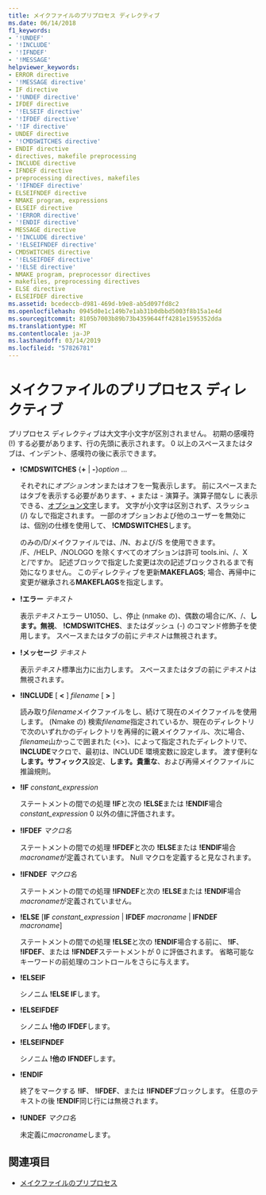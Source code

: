 ```yaml
---
title: メイクファイルのプリプロセス ディレクティブ
ms.date: 06/14/2018
f1_keywords:
- '!UNDEF'
- '!INCLUDE'
- '!IFNDEF'
- '!MESSAGE'
helpviewer_keywords:
- ERROR directive
- '!MESSAGE directive'
- IF directive
- '!UNDEF directive'
- IFDEF directive
- '!ELSEIF directive'
- '!IFDEF directive'
- '!IF directive'
- UNDEF directive
- '!CMDSWITCHES directive'
- ENDIF directive
- directives, makefile preprocessing
- INCLUDE directive
- IFNDEF directive
- preprocessing directives, makefiles
- '!IFNDEF directive'
- ELSEIFNDEF directive
- NMAKE program, expressions
- ELSEIF directive
- '!ERROR directive'
- '!ENDIF directive'
- MESSAGE directive
- '!INCLUDE directive'
- '!ELSEIFNDEF directive'
- CMDSWITCHES directive
- '!ELSEIFDEF directive'
- '!ELSE directive'
- NMAKE program, preprocessor directives
- makefiles, preprocessing directives
- ELSE directive
- ELSEIFDEF directive
ms.assetid: bcedeccb-d981-469d-b9e8-ab5d097fd8c2
ms.openlocfilehash: 0945d0e1c149b7e1ab31b0dbbd5003f8b15a1e4d
ms.sourcegitcommit: 8105b7003b89b73b4359644ff4281e1595352dda
ms.translationtype: MT
ms.contentlocale: ja-JP
ms.lasthandoff: 03/14/2019
ms.locfileid: "57826781"
---
```

# <a name="makefile-preprocessing-directives"></a>メイクファイルのプリプロセス ディレクティブ

プリプロセス ディレクティブは大文字小文字が区別されません。 初期の感嘆符 (!) する必要があります、行の先頭に表示されます。 0 以上のスペースまたはタブは、インデント、感嘆符の後に表示できます。

- **!CMDSWITCHES** {**+** &#124; **-**}*option* ...

   それぞれに*オプション*オンまたはオフを一覧表示します。 前にスペースまたはタブを表示する必要があります、+ または - 演算子。演算子間なし に表示できる、[オプション文字](nmake-options.md)します。 文字が小文字は区別されず、スラッシュ (/) なしで指定されます。 一部のオプションおよび他のユーザーを無効には、個別の仕様を使用して、 **!CMDSWITCHES**します。

   のみの/D/メイクファイルでは、/N、および/S を使用できます。 /F、/HELP、/NOLOGO を除くすべてのオプションは許可 tools.ini、/、X と/ですか。 記述ブロックで指定した変更は次の記述ブロックされるまで有効になりません。 このディレクティブを更新**MAKEFLAGS**; 場合、再帰中に変更が継承される**MAKEFLAGS**を指定します。

- **!エラー** *テキスト*

   表示*テキスト*エラー U1050、し、停止 (nmake の)、偶数の場合に/K、/、**します。無視**、 **!CMDSWITCHES**、またはダッシュ (-) のコマンド修飾子を使用します。 スペースまたはタブの前に*テキスト*は無視されます。

- **!メッセージ** *テキスト*

   表示*テキスト*標準出力に出力します。 スペースまたはタブの前に*テキスト*は無視されます。

- **!INCLUDE** [ **\<** ] *filename* [ **>** ]

   読み取り*filename*メイクファイルをし、続けて現在のメイクファイルを使用します。 (Nmake の) 検索*filename*指定されているか、現在のディレクトリで次のいずれかのディレクトリを再帰的に親メイクファイル、次に場合、 *filename*山かっこで囲まれた (\<>)、によって指定されたディレクトリで、 **INCLUDE**マクロで、最初は、INCLUDE 環境変数に設定します。 渡す便利な**します。サフィックス**設定、**します。貴重な**、および再帰メイクファイルに推論規則。

- **!IF** *constant_expression*

   ステートメントの間での処理 **!IF**と次の **!ELSE**または **!ENDIF**場合*constant_expression* 0 以外の値に評価されます。

- **!IFDEF** *マクロ名*

   ステートメントの間での処理 **!IFDEF**と次の **!ELSE**または **!ENDIF**場合*macroname*が定義されています。 Null マクロを定義すると見なされます。

- **!IFNDEF** *マクロ名*

   ステートメントの間での処理 **!IFNDEF**と次の **!ELSE**または **!ENDIF**場合*macroname*が定義されていません。

- **!ELSE** [**IF** *constant_expression* &#124; **IFDEF** *macroname* &#124; **IFNDEF** *macroname*]

   ステートメントの間での処理 **!ELSE**と次の **!ENDIF**場合する前に、 **!IF**、 **!IFDEF**、または **!IFNDEF**ステートメントが 0 に評価されます。 省略可能なキーワードの前処理のコントロールをさらに与えます。

- **!ELSEIF**

   シノニム **!ELSE IF**します。

- **!ELSEIFDEF**

   シノニム **!他の IFDEF**します。

- **!ELSEIFNDEF**

   シノニム **!他の IFNDEF**します。

- **!ENDIF**

   終了をマークする **!IF**、 **!IFDEF**、または **!IFNDEF**ブロックします。 任意のテキストの後 **!ENDIF**同じ行には無視されます。

- **!UNDEF** *マクロ名*

   未定義に*macroname*します。

## <a name="see-also"></a>関連項目

- [メイクファイルのプリプロセス](makefile-preprocessing.md)